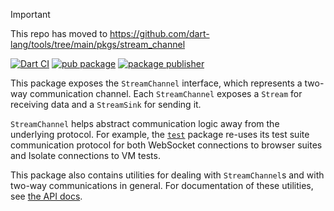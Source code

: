 > [!IMPORTANT]  
> This repo has moved to https://github.com/dart-lang/tools/tree/main/pkgs/stream_channel

[![Dart CI](https://github.com/dart-lang/stream_channel/actions/workflows/test-package.yml/badge.svg)](https://github.com/dart-lang/stream_channel/actions/workflows/test-package.yml)
[![pub package](https://img.shields.io/pub/v/stream_channel.svg)](https://pub.dev/packages/stream_channel)
[![package publisher](https://img.shields.io/pub/publisher/stream_channel.svg)](https://pub.dev/packages/stream_channel/publisher)

This package exposes the `StreamChannel` interface, which represents a two-way
communication channel. Each `StreamChannel` exposes a `Stream` for receiving
data and a `StreamSink` for sending it. 

`StreamChannel` helps abstract communication logic away from the underlying
protocol. For example, the [`test`][test] package re-uses its test suite
communication protocol for both WebSocket connections to browser suites and
Isolate connections to VM tests.

[test]: https://pub.dev/packages/test

This package also contains utilities for dealing with `StreamChannel`s and with
two-way communications in general. For documentation of these utilities, see
[the API docs][api].

[api]: https://pub.dev/documentation/stream_channel/latest/
